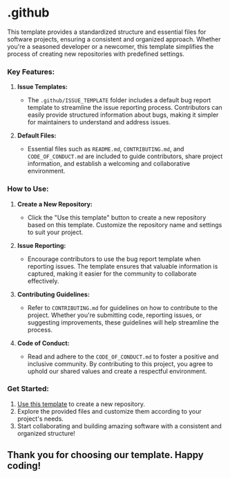 # .github
This template provides a standardized structure and essential files for software projects, ensuring a consistent and organized approach. Whether you're a seasoned developer or a newcomer, this template simplifies the process of creating new repositories with predefined settings.

### Key Features:

1. **Issue Templates:**
   - The `.github/ISSUE_TEMPLATE` folder includes a default bug report template to streamline the issue reporting process. Contributors can easily provide structured information about bugs, making it simpler for maintainers to understand and address issues.

2. **Default Files:**
   - Essential files such as `README.md`, `CONTRIBUTING.md`, and `CODE_OF_CONDUCT.md` are included to guide contributors, share project information, and establish a welcoming and collaborative environment.

### How to Use:

1. **Create a New Repository:**
   - Click the "Use this template" button to create a new repository based on this template. Customize the repository name and settings to suit your project.

2. **Issue Reporting:**
   - Encourage contributors to use the bug report template when reporting issues. The template ensures that valuable information is captured, making it easier for the community to collaborate effectively.

3. **Contributing Guidelines:**
   - Refer to `CONTRIBUTING.md` for guidelines on how to contribute to the project. Whether you're submitting code, reporting issues, or suggesting improvements, these guidelines will help streamline the process.

4. **Code of Conduct:**
   - Read and adhere to the `CODE_OF_CONDUCT.md` to foster a positive and inclusive community. By contributing to this project, you agree to uphold our shared values and create a respectful environment.

### Get Started:
1. [Use this template](https://github.com/asiakay/.github) to create a new repository.
2. Explore the provided files and customize them according to your project's needs.
3. Start collaborating and building amazing software with a consistent and organized structure!

Thank you for choosing our template. Happy coding!
---
